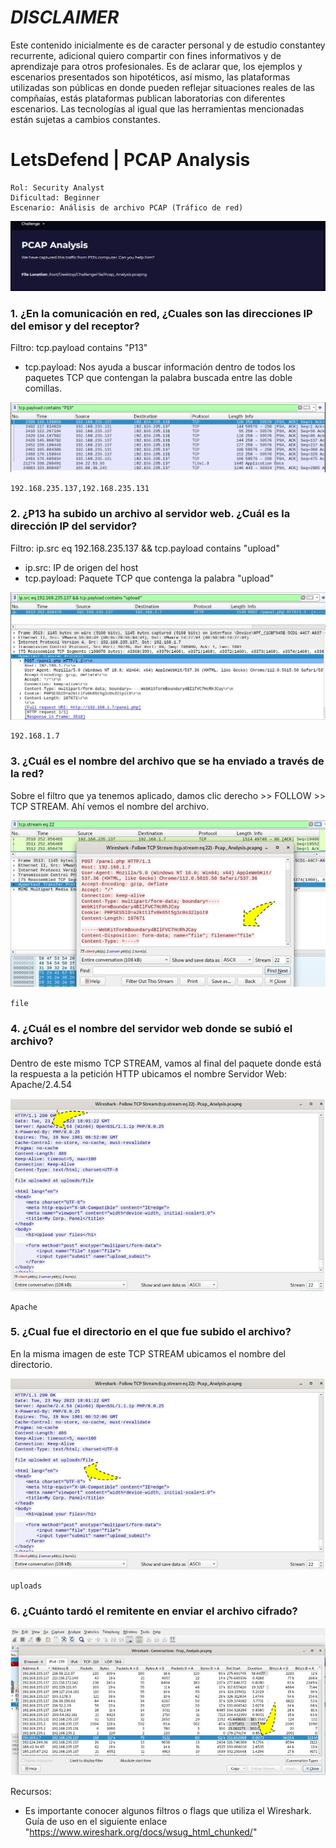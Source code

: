 # *DISCLAIMER*

Este contenido inicialmente es de caracter personal y de estudio constantey recurrente, adicional quiero compartir con fines informativos y de aprendizaje para otros profesionales. Es de aclarar que, los ejemplos y escenarios presentados son hipotéticos, así mismo, las plataformas utilizadas son públicas en donde pueden reflejar situaciones reales de las compñaías, estás plataformas publican laboratorias con diferentes escenarios. Las tecnologías al igual que las herramientas mencionadas están sujetas a cambios constantes.

# LetsDefend | PCAP Analysis

    Rol: Security Analyst
    Dificultad: Beginner
    Escenario: Análisis de archivo PCAP (Tráfico de red)

![image](https://github.com/jccerquera/LetsDef-Beg_PCAP-Analysis/blob/main/img/PCAP.jpg)

### 1. ¿En la comunicación en red, ¿Cuales son las direcciones IP del emisor y del receptor?

Filtro: tcp.payload contains "P13"

- tcp.payload: Nos ayuda a buscar información dentro de todos los paquetes TCP que contengan la palabra buscada entre las doble comillas.

![image](https://github.com/jccerquera/LetsDef-Beg_PCAP-Analysis/blob/main/img/1.jpg)

    192.168.235.137,192.168.235.131


### 2. ¿P13 ha subido un archivo al servidor web. ¿Cuál es la dirección IP del servidor?

Filtro: ip.src eq 192.168.235.137 && tcp.payload contains "upload"

- ip.src: IP de origen del host
- tcp.payload: Paquete TCP que contenga la palabra "upload"

![image](https://github.com/jccerquera/LetsDef-Beg_PCAP-Analysis/blob/main/img/2.jpg)

    192.168.1.7


### 3. ¿Cuál es el nombre del archivo que se ha enviado a través de la red?

Sobre el filtro que ya tenemos aplicado, damos clic derecho >> FOLLOW >> TCP STREAM. Ahí vemos el nombre del archivo.

![image](https://github.com/jccerquera/LetsDef-Beg_PCAP-Analysis/blob/main/img/3.jpg)

    file


### 4. ¿Cuál es el nombre del servidor web donde se subió el archivo?

Dentro de este mismo TCP STREAM, vamos al final del paquete donde está la respuesta a la petición HTTP ubicamos el nombre Servidor Web: Apache/2.4.54

![image](https://github.com/jccerquera/LetsDef-Beg_PCAP-Analysis/blob/main/img/4.jpg)

    Apache


### 5. ¿Cual fue el directorio en el que fue subido el archivo?

En la misma imagen de este TCP STREAM ubicamos el nombre del directorio.

![image](https://github.com/jccerquera/LetsDef-Beg_PCAP-Analysis/blob/main/img/5.jpg)

    uploads


### 6. ¿Cuánto tardó el remitente en enviar el archivo cifrado?



![image](https://github.com/jccerquera/LetsDef-Beg_PCAP-Analysis/blob/main/img/6.jpg)



Recursos:
- Es importante conocer algunos filtros o flags que utiliza el Wireshark. Guía de uso en el siguiente enlace "https://www.wireshark.org/docs/wsug_html_chunked/"
